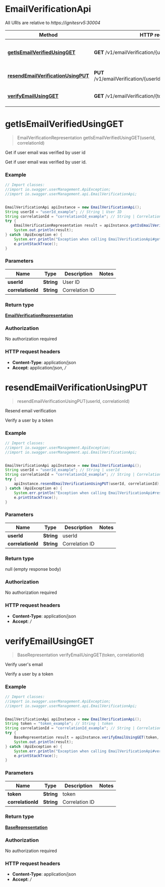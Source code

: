 # EmailVerificationApi

All URIs are relative to *https://ignitesrv5:30004*

Method | HTTP request | Description
------------- | ------------- | -------------
[**getIsEmailVerifiedUsingGET**](EmailVerificationApi.md#getIsEmailVerifiedUsingGET) | **GET** /v1/emailVerification/{userId}/isEmailVerified | Get if user email was verified by user id
[**resendEmailVerificationUsingPUT**](EmailVerificationApi.md#resendEmailVerificationUsingPUT) | **PUT** /v1/emailVerification/{userId}/resendEmailVerification | Resend email verification
[**verifyEmailUsingGET**](EmailVerificationApi.md#verifyEmailUsingGET) | **GET** /v1/emailVerification/{token} | Verify user&#39;s email


<a name="getIsEmailVerifiedUsingGET"></a>
# **getIsEmailVerifiedUsingGET**
> EmailVerificationRepresentation getIsEmailVerifiedUsingGET(userId, correlationId)

Get if user email was verified by user id

Get if user email was verified by user id.  

### Example
```java
// Import classes:
//import io.swagger.userManagement.ApiException;
//import io.swagger.userManagement.api.EmailVerificationApi;


EmailVerificationApi apiInstance = new EmailVerificationApi();
String userId = "userId_example"; // String | User ID
String correlationId = "correlationId_example"; // String | Correlation ID
try {
    EmailVerificationRepresentation result = apiInstance.getIsEmailVerifiedUsingGET(userId, correlationId);
    System.out.println(result);
} catch (ApiException e) {
    System.err.println("Exception when calling EmailVerificationApi#getIsEmailVerifiedUsingGET");
    e.printStackTrace();
}
```

### Parameters

Name | Type | Description  | Notes
------------- | ------------- | ------------- | -------------
 **userId** | **String**| User ID |
 **correlationId** | **String**| Correlation ID |

### Return type

[**EmailVerificationRepresentation**](EmailVerificationRepresentation.md)

### Authorization

No authorization required

### HTTP request headers

 - **Content-Type**: application/json
 - **Accept**: application/json, */*

<a name="resendEmailVerificationUsingPUT"></a>
# **resendEmailVerificationUsingPUT**
> resendEmailVerificationUsingPUT(userId, correlationId)

Resend email verification

Verify a user by a token

### Example
```java
// Import classes:
//import io.swagger.userManagement.ApiException;
//import io.swagger.userManagement.api.EmailVerificationApi;


EmailVerificationApi apiInstance = new EmailVerificationApi();
String userId = "userId_example"; // String | userId
String correlationId = "correlationId_example"; // String | Correlation ID
try {
    apiInstance.resendEmailVerificationUsingPUT(userId, correlationId);
} catch (ApiException e) {
    System.err.println("Exception when calling EmailVerificationApi#resendEmailVerificationUsingPUT");
    e.printStackTrace();
}
```

### Parameters

Name | Type | Description  | Notes
------------- | ------------- | ------------- | -------------
 **userId** | **String**| userId |
 **correlationId** | **String**| Correlation ID |

### Return type

null (empty response body)

### Authorization

No authorization required

### HTTP request headers

 - **Content-Type**: application/json
 - **Accept**: */*

<a name="verifyEmailUsingGET"></a>
# **verifyEmailUsingGET**
> BaseRepresentation verifyEmailUsingGET(token, correlationId)

Verify user&#39;s email

Verify a user by a token

### Example
```java
// Import classes:
//import io.swagger.userManagement.ApiException;
//import io.swagger.userManagement.api.EmailVerificationApi;


EmailVerificationApi apiInstance = new EmailVerificationApi();
String token = "token_example"; // String | token
String correlationId = "correlationId_example"; // String | Correlation ID
try {
    BaseRepresentation result = apiInstance.verifyEmailUsingGET(token, correlationId);
    System.out.println(result);
} catch (ApiException e) {
    System.err.println("Exception when calling EmailVerificationApi#verifyEmailUsingGET");
    e.printStackTrace();
}
```

### Parameters

Name | Type | Description  | Notes
------------- | ------------- | ------------- | -------------
 **token** | **String**| token |
 **correlationId** | **String**| Correlation ID |

### Return type

[**BaseRepresentation**](BaseRepresentation.md)

### Authorization

No authorization required

### HTTP request headers

 - **Content-Type**: application/json
 - **Accept**: */*


